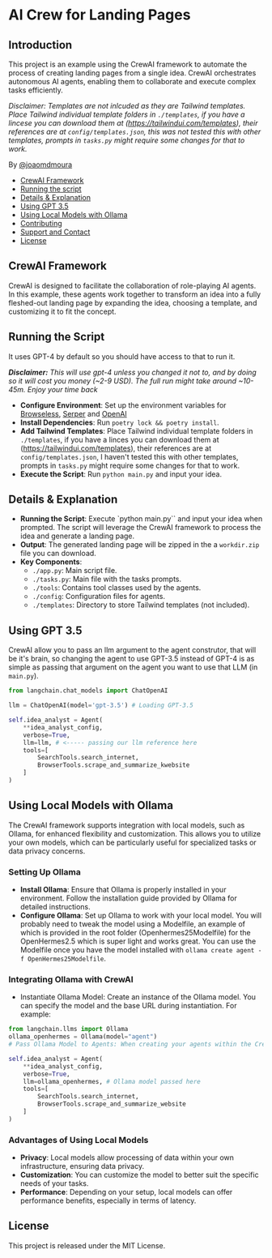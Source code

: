 # AI Crew for Landing Pages
## Introduction
This project is an example using the CrewAI framework to automate the process of creating landing pages from a single idea. CrewAI orchestrates autonomous AI agents, enabling them to collaborate and execute complex tasks efficiently.

*Disclaimer: Templates are not inlcuded as they are Tailwind templates. Place Tailwind individual template folders in `./templates`, if you have a lincese you can download them at (https://tailwindui.com/templates), their references are at `config/templates.json`, this was not tested this with other templates, prompts in `tasks.py` might require some changes for that to work.*

By [@joaomdmoura](https://x.com/joaomdmoura)

- [CrewAI Framework](#crewai-framework)
- [Running the script](#running-the-script)
- [Details & Explanation](#details--explanation)
- [Using GPT 3.5](#using-gpt-35)
- [Using Local Models with Ollama](#using-local-models-with-ollama)
- [Contributing](#contributing)
- [Support and Contact](#support-and-contact)
- [License](#license)

## CrewAI Framework
CrewAI is designed to facilitate the collaboration of role-playing AI agents. In this example, these agents work together to transform an idea into a fully fleshed-out landing page by expanding the idea, choosing a template, and customizing it to fit the concept.

## Running the Script
It uses GPT-4 by default so you should have access to that to run it.

***Disclaimer:** This will use gpt-4 unless you changed it 
not to, and by doing so it will cost you money (~2-9 USD).
The full run might take around ~10-45m. Enjoy your time back*

- **Configure Environment**: Set up the environment variables for [Browseless](https://www.browserless.io/), [Serper](https://serper.dev/) and [OpenAI](https://platform.openai.com/api-keys)
- **Install Dependencies**: Run `poetry lock && poetry install`.
- **Add Tailwind Templates**: Place Tailwind individual template folders in `./templates`, if you have a linces you can download them at (https://tailwindui.com/templates), their references are at `config/templates.json`, I haven't tested this with other templates, prompts in `tasks.py` might require some changes for that to work.
- **Execute the Script**: Run `python main.py` and input your idea.

## Details & Explanation
- **Running the Script**: Execute `python main.py`` and input your idea when prompted. The script will leverage the CrewAI framework to process the idea and generate a landing page.
- **Output**: The generated landing page will be zipped in the a `workdir.zip` file you can download.
- **Key Components**:
  - `./app.py`: Main script file.
  - `./tasks.py`: Main file with the tasks prompts.
  - `./tools`: Contains tool classes used by the agents.
  - `./config`: Configuration files for agents.
  - `./templates`: Directory to store Tailwind templates (not included).

## Using GPT 3.5
CrewAI allow you to pass an llm argument to the agent construtor, that will be it's brain, so changing the agent to use GPT-3.5 instead of GPT-4 is as simple as passing that argument on the agent you want to use that LLM (in `main.py`).
```python
from langchain.chat_models import ChatOpenAI

llm = ChatOpenAI(model='gpt-3.5') # Loading GPT-3.5

self.idea_analyst = Agent(
    **idea_analyst_config,
    verbose=True,
    llm=llm, # <----- passing our llm reference here
    tools=[
        SearchTools.search_internet,
        BrowserTools.scrape_and_summarize_kwebsite
    ]
)
```

## Using Local Models with Ollama
The CrewAI framework supports integration with local models, such as Ollama, for enhanced flexibility and customization. This allows you to utilize your own models, which can be particularly useful for specialized tasks or data privacy concerns.

### Setting Up Ollama
- **Install Ollama**: Ensure that Ollama is properly installed in your environment. Follow the installation guide provided by Ollama for detailed instructions.
- **Configure Ollama**: Set up Ollama to work with your local model. You will probably need to tweak the model using a Modelfile, an example of which is provided in the root folder (Openhermes25Modelfile) for the OpenHermes2.5 which is super light and works great. You can use the Modelfile once you have the model installed with `ollama create agent -f OpenHermes25Modelfile`.

### Integrating Ollama with CrewAI
- Instantiate Ollama Model: Create an instance of the Ollama model. You can specify the model and the base URL during instantiation. For example:

```python
from langchain.llms import Ollama
ollama_openhermes = Ollama(model="agent")
# Pass Ollama Model to Agents: When creating your agents within the CrewAI framework, you can pass the Ollama model as an argument to the Agent constructor. For instance:

self.idea_analyst = Agent(
    **idea_analyst_config,
    verbose=True,
    llm=ollama_openhermes, # Ollama model passed here
    tools=[
        SearchTools.search_internet,
        BrowserTools.scrape_and_summarize_website
    ]
)
```

### Advantages of Using Local Models
- **Privacy**: Local models allow processing of data within your own infrastructure, ensuring data privacy.
- **Customization**: You can customize the model to better suit the specific needs of your tasks.
- **Performance**: Depending on your setup, local models can offer performance benefits, especially in terms of latency.

## License
This project is released under the MIT License.
